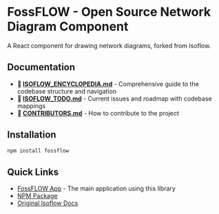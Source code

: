 # FossFLOW - Open Source Network Diagram Component

A React component for drawing network diagrams, forked from Isoflow.

## Documentation

- **📖 [ISOFLOW_ENCYCLOPEDIA.md](https://github.com/stan-smith/fossflow-lib/blob/main/ISOFLOW_ENCYCLOPEDIA.md)** - Comprehensive guide to the codebase structure and navigation
- **📝 [ISOFLOW_TODO.md](https://github.com/stan-smith/fossflow-lib/blob/main/ISOFLOW_TODO.md)** - Current issues and roadmap with codebase mappings
- **🤝 [CONTRIBUTORS.md](https://github.com/stan-smith/fossflow-lib/blob/main/CONTRIBUTORS.md)** - How to contribute to the project

## Installation

```bash
npm install fossflow
```

## Quick Links

- [FossFLOW App](https://github.com/stan-smith/FossFLOW) - The main application using this library
- [NPM Package](https://www.npmjs.com/package/fossflow)
- [Original Isoflow Docs](https://isoflow.io/docs)